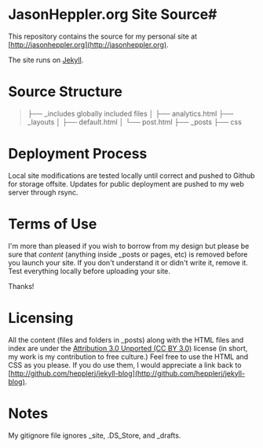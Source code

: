 # JasonHeppler.org  Site Source#
This repository contains the source for my personal site at [http://jasonheppler.org](http://jasonheppler.org).

The site runs on [Jekyll](https://github.com/mojombo/jekyll). 

# Source Structure #

> ├── _includes   globally included files
> │   ├── analytics.html
> ├── _layouts
> │   ├── default.html
> │   └── post.html
> ├── _posts
> ├── css

# Deployment Process #

Local site modifications are tested locally until correct and pushed to Github for storage offsite. Updates for public deployment are pushed to my web server through rsync.

# Terms of Use #
I'm more than pleased if you wish to borrow from my design but please be sure that *content* (anything inside _posts or pages, etc) is removed before you launch your site. If you don't understand it or didn't write it, remove it. Test everything locally before uploading your site.

Thanks!

# Licensing #
All the content (files and folders in _posts) along with the HTML files and index are under the [Attribution 3.0 Unported (CC BY 3.0)](http://creativecommons.org/licenses/by/3.0/) license (in short, my work is my contribution to free culture.) Feel free to use the HTML and CSS as you please. If you do use them, I would appreciate a link back to [http://github.com/hepplerj/jekyll-blog](http://github.com/hepplerj/jekyll-blog). 

# Notes #
My gitignore file ignores _site, .DS_Store, and _drafts.
